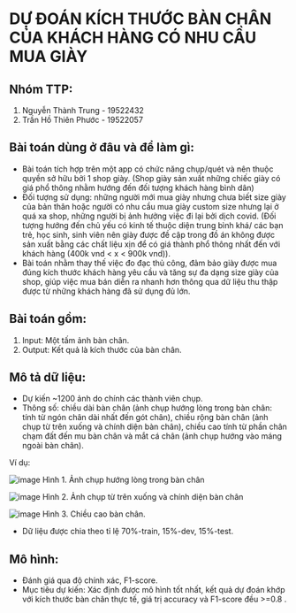 # **DỰ ĐOÁN KÍCH THƯỚC BÀN CHÂN CỦA KHÁCH HÀNG CÓ NHU CẦU MUA GIÀY**

## Nhóm TTP:

1. Nguyễn Thành Trung - 19522432
2. Trần Hồ Thiên Phước - 19522057

## Bài toán dùng ở đâu và để làm gì:
- Bài toán tích hợp trên một app có chức năng chụp/quét và nên thuộc quyền sở hữu bởi 1 shop giày. (Shop giày sản xuất những chiếc giày có giá phổ thông nhằm hướng đến đối tượng khách hàng bình dân)
- Đối tượng sử dụng: những người mới mua giày nhưng chưa biết size giày của bản thân hoặc người có nhu cầu mua giày custom size nhưng lại ở quá xa shop, những người bị ảnh hưởng việc đi lại bởi dịch covid. (Đối tượng hướng đến chủ yếu có kinh tế thuộc diện trung bình khá/ các bạn trẻ, học sinh, sinh viên nên giày được đề cập trong đồ án không được sản xuất bằng các chất liệu xịn để có giá thành phổ thông nhất đến với khách hàng (400k vnd < x < 900k vnd)).
- Bài toán nhằm thay thế việc đo đạc thủ công, đảm bảo giày được mua đúng kích thước khách hàng yêu cầu và tăng sự đa dạng size giày của shop, giúp việc mua bán diễn ra nhanh hơn thông qua dữ liệu thu thập được từ những khách hàng đã sử dụng đủ lớn.

## Bài toán gồm:

1. Input: Một tấm ảnh bàn chân.
2. Output: Kết quả là kích thước của bàn chân.

## Mô tả dữ liệu:

- Dự kiến ~1200 ảnh do chính các thành viên chụp.
- Thông số: chiều dài bàn chân (ảnh chụp hướng lòng trong bàn chân: tính từ ngón chân dài nhất đến gót chân), chiều rộng bàn chân (ảnh chụp từ trên xuống và chính diện bàn chân), chiều cao tính từ phần chân chạm đất đến mu bàn chân và mắt cá chân (ảnh chụp hướng vào máng ngoài bàn chân).

Ví dụ:

![image](https://user-images.githubusercontent.com/76487372/147374872-098a8803-adab-4dac-a44e-8504484ca8c1.png)
                            Hình 1. Ảnh chụp hướng lòng trong bàn chân


![image](https://user-images.githubusercontent.com/76487372/147374916-c5adc8f4-fd58-47c0-ad71-66d21be76cad.png)
                            Hình 2. Ảnh chụp từ trên xuống và chính diện bàn chân


![image](https://user-images.githubusercontent.com/76487372/147374947-ad2148e7-78f0-44e9-aead-62d82e5bdfd8.png)
                            Hình 3. Chiều cao bàn chân.


- Dữ liệu được chia theo tỉ lệ 70%-train, 15%-dev, 15%-test.

## Mô hình:

- Đánh giá qua độ chính xác, F1-score.
- Mục tiêu dự kiến: Xác định được mô hình tốt nhất, kết quả dự đoán khớp với kích thước bàn chân thực tế, giá trị accuracy và F1-score đều >=0.8 .




